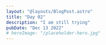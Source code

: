 ```yaml
---
layout: "@layouts/BlogPost.astro"
title: "Day 02"
description: "I am still trying"
pubDate: "Dec 13 2022"
# heroImage: "/placeholder-hero.jpg"
---
```

